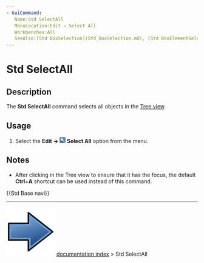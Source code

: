 ```yaml
---
- GuiCommand:
   Name:Std SelectAll
   MenuLocation:Edit → Select All
   Workbenches:All
   SeeAlso:[Std BoxSelection](Std_BoxSelection.md), [Std BoxElementSelection](Std_BoxElementSelection.md)
---
```


# Std SelectAll

## Description

The **Std SelectAll** command selects all objects in the [Tree view](Tree_view.md).

## Usage

1.  Select the **Edit → <img src="images/Std_SelectAll.svg" width=16px> Select All** option from the menu.

## Notes

-   After clicking in the Tree view to ensure that it has the focus, the default **Ctrl**+**A** shortcut can be used instead of this command.




 {{Std Base navi}}



---
![](images/Button_right.svg) [documentation index](../README.md) > Std SelectAll
